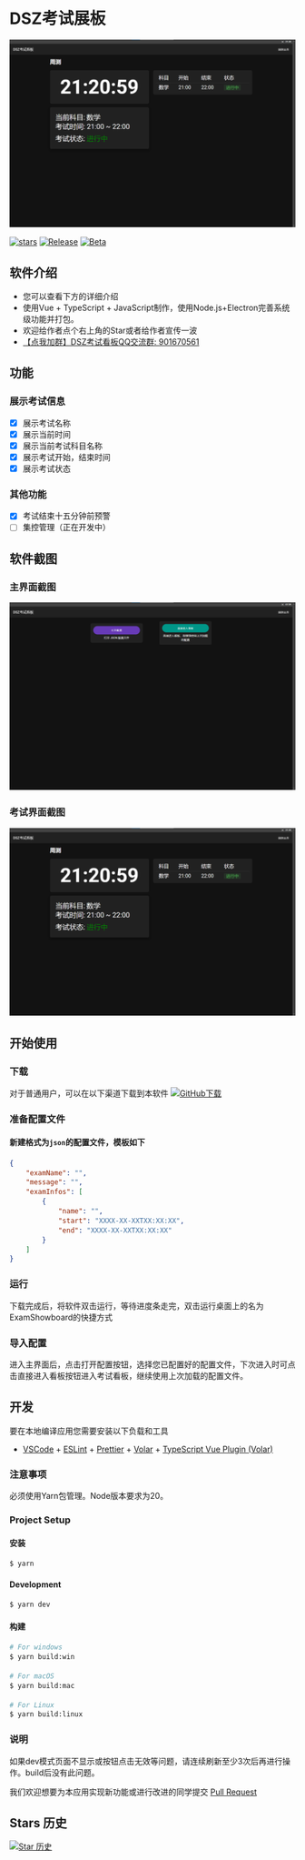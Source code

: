 # DSZ考试展板

![view](image/README/view.png)

[![stars](https://img.shields.io/github/stars/hello8693DSZ/dsz-exam-showboard?label=Stars)](https://github.com/hello8693DSZ/dsz-exam-showboard)
[![Release](https://img.shields.io/github/downloads/hello8693DSZ/dsz-exam-showboard/total?style=social&label=Downloads&logo=github)](https://github.com/hello8693DSZ/dsz-exam-showboard/releases/latest)
[![Beta](https://img.shields.io/github/v/release/hello8693DSZ/dsz-exam-showboard?include_prereleases&style=social-square&label=测试版)](https://github.com/hello8693DSZ/dsz-exam-showboard/releases/)

## 软件介绍
- 您可以查看下方的详细介绍
- 使用Vue + TypeScript + JavaScript制作，使用Node.js+Electron完善系统级功能并打包。
- 欢迎给作者点个右上角的Star或者给作者宣传一波
- [【点我加群】DSZ考试看板QQ交流群: 901670561](http://qm.qq.com/cgi-bin/qm/qr?_wv=1027&k=TIGkmk-8lHUtUj_D4BVZ95tY-MMA1IwF&authKey=2TIKZ838Aq7vWGyiMKx9vwi%2B1MfHqpCv7NZ4XpTl4QhpAW03ac7x8Gc%2FnnOougVi&noverify=0&group_code=901670561)

## 功能

### 展示考试信息
- [X] 展示考试名称
- [X] 展示当前时间
- [X] 展示当前考试科目名称
- [X] 展示考试开始，结束时间
- [X] 展示考试状态
      
### 其他功能
- [X] 考试结束十五分钟前预警
- [ ] 集控管理（正在开发中）

## 软件截图

### 主界面截图
![main](image/README/main.png)

### 考试界面截图
![view](image/README/view.png)

## 开始使用
### 下载
对于普通用户，可以在以下渠道下载到本软件
[![GitHub下载](https://img.shields.io/github/downloads/hello8693DSZ/dsz-exam-showboard/total?style=social&label=Downloads&logo=github)](https://github.com/hello8693DSZ/dsz-exam-showboard/releases/latest)

### 准备配置文件
#### 新建格式为`json`的配置文件，模板如下
```json
{
    "examName": "",
    "message": "",
    "examInfos": [
        {
            "name": "",
            "start": "XXXX-XX-XXTXX:XX:XX",
            "end": "XXXX-XX-XXTXX:XX:XX"
        }
    ]
}
```

### 运行
下载完成后，将软件双击运行，等待进度条走完，双击运行桌面上的名为ExamShowboard的快捷方式

### 导入配置
进入主界面后，点击打开配置按钮，选择您已配置好的配置文件，下次进入时可点击直接进入看板按钮进入考试看板，继续使用上次加载的配置文件。 

## 开发
要在本地编译应用您需要安装以下负载和工具

- [VSCode](https://code.visualstudio.com/) + [ESLint](https://marketplace.visualstudio.com/items?itemName=dbaeumer.vscode-eslint) + [Prettier](https://marketplace.visualstudio.com/items?itemName=esbenp.prettier-vscode) + [Volar](https://marketplace.visualstudio.com/items?itemName=Vue.volar) + [TypeScript Vue Plugin (Volar)](https://marketplace.visualstudio.com/items?itemName=Vue.vscode-typescript-vue-plugin)

### 注意事项

必须使用Yarn包管理。Node版本要求为20。

### Project Setup

#### 安装

```bash
$ yarn
```

#### Development

```bash
$ yarn dev
```

#### 构建

```bash
# For windows
$ yarn build:win

# For macOS
$ yarn build:mac

# For Linux
$ yarn build:linux
```

### 说明

如果dev模式页面不显示或按钮点击无效等问题，请连续刷新至少3次后再进行操作。build后没有此问题。

我们欢迎想要为本应用实现新功能或进行改进的同学提交 [Pull Request](https://github.com/hello8693DSZ/dsz-exam-showboard/pulls)

## Stars 历史

[![Star 历史](https://starchart.cc/hello8693DSZ/dsz-exam-showboard.svg?variant=adaptive)](https://starchart.cc/hello8693DSZ/dsz-exam-showboard)

<div align="center">

